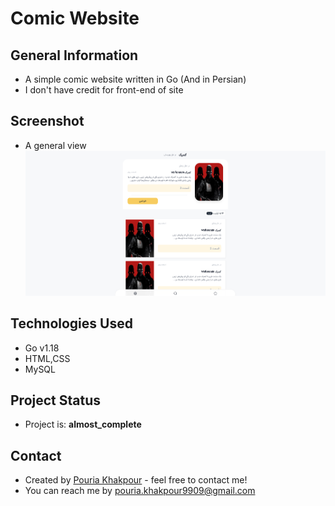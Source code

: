 # Comic Website
## General Information
- A simple comic website written in Go (And in Persian)
- I don't have credit for front-end of site

## Screenshot
- A general view
![shot](./screenshot/ScreenShot.png)

## Technologies Used
- Go v1.18
- HTML,CSS
- MySQL

## Project Status
- Project is: __almost_complete__

## Contact
- Created by [Pouria Khakpour](https://github.com/0ne-zero) - feel free to contact me!
- You can reach me by pouria.khakpour9909@gmail.com
